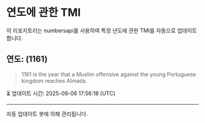 
# 연도에 관한 TMI

이 리포지토리는 numbersapi를 사용하여 특정 년도에 관한 TMI를 자동으로 업데이트합니다.

## 연도: (1161)
> 1161 is the year that a Muslim offensive against the young Portuguese kingdom reaches Almada.

⏳ 업데이트 시간: 2025-09-06 17:56:18 (UTC)

---
자동 업데이트 봇에 의해 관리됩니다.
